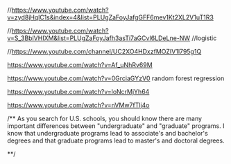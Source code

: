 //https://www.youtube.com/watch?v=zyd8jHqlC1s&index=4&list=PLUgZaFoyJafgGFF6mev1Kt2XL2V1uT1R3

//https://www.youtube.com/watch?v=S_3BblVHIXM&list=PLUgZaFoyJafh3asTi7aGCvI6LDeLne-NW    //logistic

//https://www.youtube.com/channel/UC2XO4HDxzfMOZIV1l795g1Q


https://www.youtube.com/watch?v=Af_uNhRv69M

https://www.youtube.com/watch?v=0GrciaGYzV0    random forest regression

https://www.youtube.com/watch?v=loNcrMjYh64

https://www.youtube.com/watch?v=nVMw7fTlj4o

/**
As you search for U.S. schools, you should know there are many important differences between "undergraduate" and "graduate" programs.
I know that undergraduate programs lead to associate's and bachelor's degrees and that graduate programs lead to master's and doctoral degrees.

**/